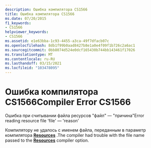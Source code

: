 ```yaml
---
description: Ошибка компилятора CS1566
title: Ошибка компилятора CS1566
ms.date: 07/20/2015
f1_keywords:
- CS1566
helpviewer_keywords:
- CS1566
ms.assetid: e1e63bba-1c93-4455-a3ca-49f7dfacb07c
ms.openlocfilehash: 8db1f99b0aad8427b8e1a0e4f09f1b726c2a6ac1
ms.sourcegitcommit: 0bb8074d524e0dcf165430b744bb143461f17026
ms.translationtype: MT
ms.contentlocale: ru-RU
ms.lasthandoff: 03/15/2021
ms.locfileid: "103478095"
---
```

# <a name="compiler-error-cs1566"></a><span data-ttu-id="57027-103">Ошибка компилятора CS1566</span><span class="sxs-lookup"><span data-stu-id="57027-103">Compiler Error CS1566</span></span>

<span data-ttu-id="57027-104">Ошибка при считывании файла ресурсов "файл" — "причина"</span><span class="sxs-lookup"><span data-stu-id="57027-104">Error reading resource file 'file' — 'reason'</span></span>  
  
 <span data-ttu-id="57027-105">Компилятору не удалось с именем файла, переданным в параметр компилятора [**Resources**](../language-reference/compiler-options/resources.md#resources) .</span><span class="sxs-lookup"><span data-stu-id="57027-105">The compiler had trouble with the file name passed to the [**Resources**](../language-reference/compiler-options/resources.md#resources) compiler option.</span></span>
